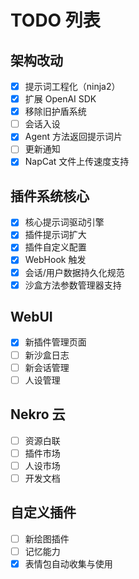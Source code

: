 # TODO 列表

## 架构改动

- [x] 提示词工程化（ninja2）
- [x] 扩展 OpenAI SDK
- [x] 移除旧护盾系统
- [ ] 会话入设
- [x] Agent 方法返回提示词片
- [ ] 更新通知
- [x] NapCat 文件上传速度支持

## 插件系统核心

- [x] 核心提示词驱动引擎
- [x] 插件提示词扩大
- [x] 插件自定义配置
- [x] WebHook 触发
- [x] 会话/用户数据持久化规范
- [x] 沙盒方法参数管理器支持

## WebUI

- [x] 新插件管理页面
- [ ] 新沙盒日志
- [ ] 新会话管理
- [ ] 人设管理

## Nekro 云

- [ ] 资源白联
- [ ] 插件市场
- [ ] 人设市场
- [ ] 开发文档

## 自定义插件

- [ ] 新绘图插件
- [ ] 记忆能力
- [x] 表情包自动收集与使用